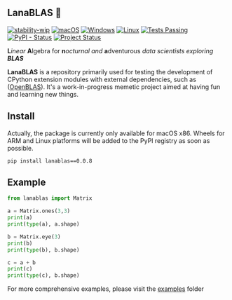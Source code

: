 ## LanaBLAS 🐑

[![stability-wip](https://img.shields.io/badge/stability-wip-lightgrey.svg)](https://github.com/mkenney/software-guides/blob/master/STABILITY-BADGES.md#work-in-progress) [![macOS](https://img.shields.io/badge/macos-compatible-brightgreen.svg)](https://github.com/your-repo) [![Windows](https://img.shields.io/badge/windows-not%20compatible-red.svg)](https://github.com/your-repo) [![Linux](https://img.shields.io/badge/linux-not%20compatible-red.svg)](https://github.com/your-repo) [![Tests Passing](https://img.shields.io/badge/tests-passing-brightgreen.svg)](https://github.com/your-repo) [![PyPI - Status](https://img.shields.io/pypi/v/lanablas.svg)](https://pypi.org/project/lanablas/) [![Project Status](https://img.shields.io/badge/status-broken-red)](https://github.com/USER/REPO)




**L***inear* **A**lgebra for **n***octurnal* *and* **a**dventurous *data scientists exploring **BLAS***


**LanaBLAS** is a repository primarily used for testing the development of CPython extension modules with external dependencies, such as ([OpenBLAS](https://github.com/xianyi/OpenBLAS)). It's a work-in-progress memetic project aimed at having fun and learning new things.


## Install 

Actually, the package is currently only available for macOS x86. Wheels for ARM and Linux platforms will be added to the PyPI registry as soon as possible.

```console
pip install lanablas==0.0.8
```

## Example 

```python
from lanablas import Matrix

a = Matrix.ones(3,3)
print(a)
print(type(a), a.shape)

b = Matrix.eye(3)
print(b)
print(type(b), b.shape)

c = a + b
print(c)
print(type(c), b.shape)
```

For more comprehensive examples, please visit the [examples](https://github.com/marcosalvalaggio/lana-blas/tree/main/examples) folder

